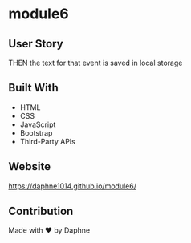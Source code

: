 # module6

## User Story
THEN the text for that event is saved in local storage


## Built With
* HTML
* CSS
* JavaScript
* Bootstrap
* Third-Party APIs

## Website
https://daphne1014.github.io/module6/

## Contribution
Made with ❤️ by Daphne